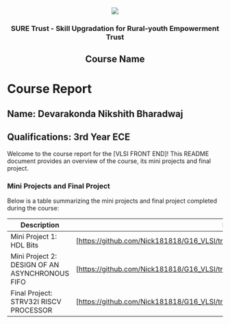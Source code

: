 <!-- PROJECT LOGO -->
<br />

<div align="center">
   <img src='https://user-images.githubusercontent.com/73131499/166115643-d3187f47-d38f-41b2-ae42-5ecbbc60de14.png' />


<h3 align="center">SURE Trust - Skill Upgradation for Rural-youth Empowerment Trust</h3>
  <h2> Course Name </h2>
</div>

# Course Report

## Name: Devarakonda Nikshith Bharadwaj

## Qualifications: 3rd Year ECE

Welcome to the course report for the [VLSI FRONT END]! This README document provides an overview of the course, its mini projects and final project.

### Mini Projects and Final Project

Below is a table summarizing the mini projects and final project completed during the course:

| Description                               | Link                                    |
|-------------------------------------------|-----------------------------------------|
|Mini Project 1: HDL Bits                    |[https://github.com/Nick181818/G16_VLSI/tree/main/Mini%20Projects/Nikshith/minor_1]
 Mini Project 2: DESIGN OF AN ASYNCHRONOUS FIFO |[https://github.com/Nick181818/G16_VLSI/tree/main/Mini%20Projects/Nikshith/minor%202]                         
| Final Project: STRV32I RISCV PROCESSOR    | [https://github.com/Nick181818/G16_VLSI/tree/main/Final%20Capstone%20Project/Nikshith]                         |